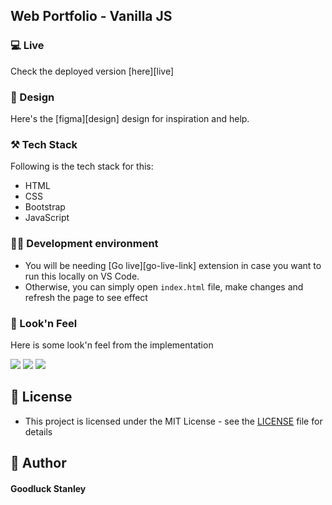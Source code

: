 ## Web Portfolio - Vanilla JS

<!-- <img src="https://user-images.githubusercontent.com/43790152/220690586-63eaae7b-e684-4f12-8294-7e85534a5907.gif"> -->

### 💻 Live
Check the deployed version [here][live]

### 🎨 Design
Here's the [figma][design] design for inspiration and help.

### ⚒️ Tech Stack
Following is the tech stack for this:
- HTML
- CSS
- Bootstrap
- JavaScript

### 🙌🏻 Development environment
- You will be needing [Go live][go-live-link] extension in case you want to run this locally on VS Code.
- Otherwise, you can simply open `index.html` file, make changes and refresh the page to see effect

### 👀 Look'n Feel
Here is some look'n feel from the implementation

<img src="https://user-images.githubusercontent.com/43790152/220706171-5eb846c2-c137-4d51-a518-624aa5bd3c02.gif">

<img src="https://user-images.githubusercontent.com/43790152/220693107-4f0ab916-04fc-44d1-adfc-c874e42203de.gif">

<img src="https://user-images.githubusercontent.com/43790152/220706713-19bd40cf-c038-425c-9f34-196acc957674.gif">

## 🔑 License
- This project is licensed under the MIT License - see the [LICENSE](LICENSE.md) file for details

## 🧑 Author

#### Goodluck Stanley
<!-- [![LinkedIn Link](https://img.shields.io/badge/Connect-Hamza-blue.svg?logo=linkedin&longCache=true&style=social&label=Connect
)](https://www.linkedin.com/in/mhmzdev)

You can also follow my GitHub Profile to stay updated about my latest projects:

[![GitHub Follow](https://img.shields.io/badge/Connect-Hamza-blue.svg?logo=Github&longCache=true&style=social&label=Follow)](https://github.com/mhmzdev)

If you liked the repo then kindly support it by giving it a star ⭐

Copyright (c) 2020 MUHAMMAD HAMZA

[live]: https://mhmz.dev
[design]: https://www.figma.com/file/DpS8wyuqikqL0e4HlSbdG4/Portfolio-for-developers?node-id=0%3A1&t=ZYIuMAgcXoqQg65d-1
[go-live-link]: https://marketplace.visualstudio.com/items?itemName=ritwickdey.LiveServer -->

